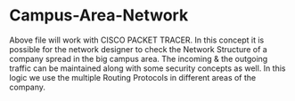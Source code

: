# Campus-Area-Network
Above file will work with CISCO PACKET TRACER.
In this concept it is possible for the network designer to check the Network Structure of a company spread in the big campus area. The incoming &amp; the outgoing traffic can be maintained along with some security concepts as well. In this logic we use the multiple Routing Protocols in different areas of the company.

